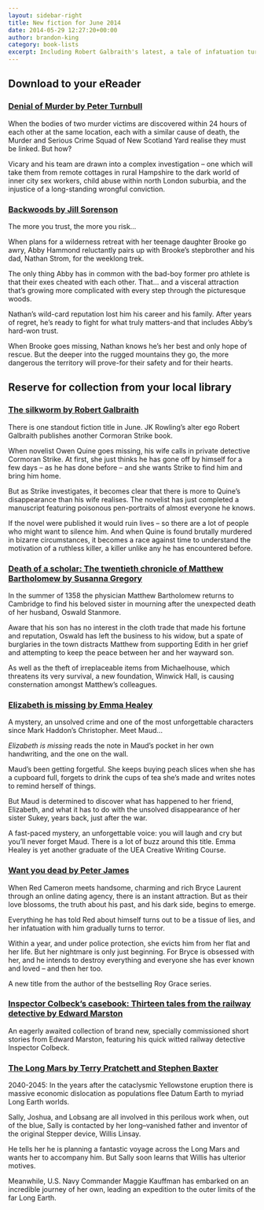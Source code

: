 ```yaml
---
layout: sidebar-right
title: New fiction for June 2014
date: 2014-05-29 12:27:20+00:00
author: brandon-king
category: book-lists
excerpt: Including Robert Galbraith's latest, a tale of infatuation turning to terror from Peter James and Terry Pratchett's new scifi novel <cite>The Long Mars</cite>.
---
```

## Download to your eReader

### [Denial of Murder by Peter Turnbull](http://suffolklibraries.lib.overdrive.com/95846DAC-4B32-41EC-BBF0-95806874BE8A/10/50/en/ContentDetails.htm?id=C0673BB4-E32E-429E-8760-9DFEC4667A23)

When the bodies of two murder victims are discovered within 24 hours of each other at the same location, each with a similar cause of death, the Murder and Serious Crime Squad of New Scotland Yard realise they must be linked. But how?

Vicary and his team are drawn into a complex investigation – one which will take them from remote cottages in rural Hampshire to the dark world of inner city sex workers, child abuse within north London suburbia, and the injustice of a long-standing wrongful conviction.

### [Backwoods by Jill Sorenson](http://suffolklibraries.lib.overdrive.com/95846DAC-4B32-41EC-BBF0-95806874BE8A/10/50/en/ContentDetails.htm?id=556C1502-F1C5-4175-AD34-8447F6B8D102)

The more you trust, the more you risk…

When plans for a wilderness retreat with her teenage daughter Brooke go awry, Abby Hammond reluctantly pairs up with Brooke&#8217;s stepbrother and his dad, Nathan Strom, for the weeklong trek.

The only thing Abby has in common with the bad-boy former pro athlete is that their exes cheated with each other. That… and a visceral attraction that&#8217;s growing more complicated with every step through the picturesque woods.

Nathan&#8217;s wild-card reputation lost him his career and his family. After years of regret, he&#8217;s ready to fight for what truly matters-and that includes Abby&#8217;s hard-won trust.

When Brooke goes missing, Nathan knows he&#8217;s her best and only hope of rescue. But the deeper into the rugged mountains they go, the more dangerous the territory will prove-for their safety and for their hearts.

## Reserve for collection from your local library

### [The silkworm by Robert Galbraith](https://suffolk.spydus.co.uk/cgi-bin/spydus.exe/ENQ/OPAC/BIBENQ/14573057?QRY=CTIBIB%3C%20IRN(37444855)&QRYTEXT=The%20silkworm)

There is one standout fiction title in June. JK Rowling’s alter ego Robert Galbraith publishes another Cormoran Strike book.

When novelist Owen Quine goes missing, his wife calls in private detective Cormoran Strike. At first, she just thinks he has gone off by himself for a few days – as he has done before – and she wants Strike to find him and bring him home.

But as Strike investigates, it becomes clear that there is more to Quine&#8217;s disappearance than his wife realises. The novelist has just completed a manuscript featuring poisonous pen-portraits of almost everyone he knows.

If the novel were published it would ruin lives – so there are a lot of people who might want to silence him. And when Quine is found brutally murdered in bizarre circumstances, it becomes a race against time to understand the motivation of a ruthless killer, a killer unlike any he has encountered before.

### [Death of a scholar: The twentieth chronicle of Matthew Bartholomew by Susanna Gregory](https://suffolk.spydus.co.uk/cgi-bin/spydus.exe/ENQ/OPAC/BIBENQ/14573780?QRY=CTIBIB%3C%20IRN(36824850)&QRYTEXT=Death%20of%20a%20scholar%20%3A%20the%20twentieth%20chronicle%20of%20Matthew%20Bartholomew)

In the summer of 1358 the physician Matthew Bartholomew returns to Cambridge to find his beloved sister in mourning after the unexpected death of her husband, Oswald Stanmore.

Aware that his son has no interest in the cloth trade that made his fortune and reputation, Oswald has left the business to his widow, but a spate of burglaries in the town distracts Matthew from supporting Edith in her grief and attempting to keep the peace between her and her wayward son.

As well as the theft of irreplaceable items from Michaelhouse, which threatens its very survival, a new foundation, Winwick Hall, is causing consternation amongst Matthew&#8217;s colleagues.

### [Elizabeth is missing by Emma Healey](https://suffolk.spydus.co.uk/cgi-bin/spydus.exe/ENQ/OPAC/BIBENQ/14574889?QRY=CTIBIB%3C%20IRN(36545180)&QRYTEXT=Elizabeth%20is%20missing)

A mystery, an unsolved crime and one of the most unforgettable characters since Mark Haddon&#8217;s Christopher. Meet Maud…

_Elizabeth is missing_ reads the note in Maud&#8217;s pocket in her own handwriting, and the one on the wall.

Maud&#8217;s been getting forgetful. She keeps buying peach slices when she has a cupboard full, forgets to drink the cups of tea she&#8217;s made and writes notes to remind herself of things.

But Maud is determined to discover what has happened to her friend, Elizabeth, and what it has to do with the unsolved disappearance of her sister Sukey, years back, just after the war.

A fast-paced mystery, an unforgettable voice: you will laugh and cry but you&#8217;ll never forget Maud. There is a lot of buzz around this title. Emma Healey is yet another graduate of the UEA Creative Writing Course.

### [Want you dead by Peter James](https://suffolk.spydus.co.uk/cgi-bin/spydus.exe/ENQ/OPAC/BIBENQ/14576691?QRY=CTIBIB%3C%20IRN(36824837)&QRYTEXT=Want%20you%20dead)

When Red Cameron meets handsome, charming and rich Bryce Laurent through an online dating agency, there is an instant attraction. But as their love blossoms, the truth about his past, and his dark side, begins to emerge.

Everything he has told Red about himself turns out to be a tissue of lies, and her infatuation with him gradually turns to terror.

Within a year, and under police protection, she evicts him from her flat and her life. But her nightmare is only just beginning. For Bryce is obsessed with her, and he intends to destroy everything and everyone she has ever known and loved – and then her too.

A new title from the author of the bestselling Roy Grace series.

### [Inspector Colbeck&#8217;s casebook: Thirteen tales from the railway detective by Edward Marston](https://suffolk.spydus.co.uk/cgi-bin/spydus.exe/ENQ/OPAC/BIBENQ/14577455?QRY=CTIBIB%3C%20IRN(37214622)&QRYTEXT=Inspector%20Colbeck%27s%20casebook%20%3A%20thirteen%20tales%20from%20the%20railway%20detective)

An eagerly awaited collection of brand new, specially commissioned short stories from Edward Marston, featuring his quick witted railway detective Inspector Colbeck.

### [The Long Mars by Terry Pratchett and Stephen Baxter](https://suffolk.spydus.co.uk/cgi-bin/spydus.exe/ENQ/OPAC/BIBENQ/14578157?QRY=CTIBIB%3C%20IRN(37444850)&QRYTEXT=The%20Long%20Mars)

2040-2045: In the years after the cataclysmic Yellowstone eruption there is massive economic dislocation as populations flee Datum Earth to myriad Long Earth worlds.

Sally, Joshua, and Lobsang are all involved in this perilous work when, out of the blue, Sally is contacted by her long–vanished father and inventor of the original Stepper device, Willis Linsay.

He tells her he is planning a fantastic voyage across the Long Mars and wants her to accompany him. But Sally soon learns that Willis has ulterior motives.

Meanwhile, U.S. Navy Commander Maggie Kauffman has embarked on an incredible journey of her own, leading an expedition to the outer limits of the far Long Earth.
